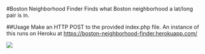 #Boston Neighborhood Finder
Finds what Boston neighborhood a lat/long pair is in.

##Usage
Make an HTTP POST to the provided index.php file. An instance of this runs on Heroku at https://boston-neighborhood-finder.herokuapp.com/

![](assets/neighborhood-finder-010-o1.gif)